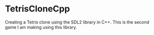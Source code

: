 # TetrisCloneCpp
Creating a Tetris clone using the SDL2 library in C++. This is the second game I am making using this library. 
